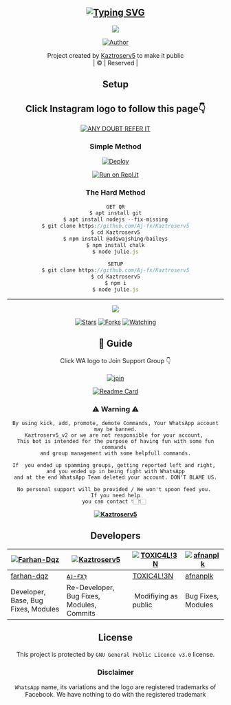 <div align="center">

## [![Typing SVG](https://readme-typing-svg.herokuapp.com?font=Lemon+milk&color=F7000&lines=Welcome+to+ᴋⷪᴀᷫᴢᷫᴛᷝʀⷭᴏᷝsⷶᴇᷞʀ+WA+Bot+repo;Created+by+Aj+fx;This+is+a+userbot+privet+and+public+bot;With+more+features)](https://git.io/typing-svg)

 </a>
</p>

<div align="center">
  <p align="center">
<img src=https://i.imgur.com/jDkKLYG.jpeg>
</p>
  <p align="center">
<a href="https://github.com/cyberchekuthan"><img title="Author" src="https://img.shields.io/badge/Author-ꪶ͢ᴀᴊ ғxꫂ⁩-cyberchekuthan/Kaztroserv5_v2?color=blue&style=for-the-badge&logo=whatsapp"></a>
</p>
</div>
<p align="center">
Project created by <a href="https://github.com/cyberchekuthan">Kaztroserv5</a> to make it public
    <br>
       | © |
        Reserved |
    <br> 
</p>

## Setup
<div align="center"> 


## Click Instagram logo to follow this page👇

 [![ANY DOUBT REFER IT](photo/instagram.png)](https://youtu.be/5MKycJxmA4c)


  ### Simple Method
  
[![Deploy](https://www.herokucdn.com/deploy/button.svg)](https://heroku.com/deploy?template=https://github.com/Aj-fx/Kaztroserv5.git)



  
[![Run on Repl.it](https://repl.it/badge/github/quiec/whatsAlfa)](https://replit.com/@Amalser/Amalser)
  
### The Hard Method
```js
GET QR
$ apt install git
$ apt install nodejs --fix-missing
$ git clone https://github.com/Aj-fx/Kaztroserv5
$ cd Kaztroserv5
$ npm install @adiwajshing/baileys
$ npm install chalk
$ node julie.js
```
      
```js
SETUP
$ git clone https://github.com/Aj-fx/Kaztroserv5
$ cd Kaztroserv5
$ npm i
$ node julie.js
```

----

  <p align="center">
  <a href="httsp://github.com/Aj-fx/Kaztroserv5">
    
<a href="https://github.com/Aj-fx/followers">
<img src="https://img.shields.io/github/repo-size/cyberchekuthan/Kaztroserv5_v2?color=green&label=Repo%20total%20size&style=plastic">
<p align="center">
<a href="https://github.com/Aj-fx/followers"
<img title="Followers" src="https://img.shields.io/github/followers/Aj-fx?color=blue&style=flat-square"></a>
<a href="https://github.com/Aj-fx/Kaztroserv5/stargazers/"><img title="Stars" src="https://img.shields.io/github/stars/Aj-fx/Kaztroserv5?color=blue&style=flat-square"></a>
<a href="https://github.com/Aj-fx/Kaztroserv5/network/members"><img title="Forks" src="https://img.shields.io/github/forks/Aj-fx/Kaztroserv5?color=blue&style=flat-square"></a>
<a href="https://github.com/Aj-fx/Kaztroserv5/watchers"><img title="Watching" src="https://img.shields.io/github/watchers/Aj-fx/Kaztroserv5?label=Watchers&color=blue&style=flat-square"></a>
</p>

## 📢 Guide
Click WA logo to Join Support Group 👇
    <br>
<br>
  [![join](https://github.com/Alien-alfa/PublicBot/blob/main/wlogo.svg.png)](https://chat.whatsapp.com/L38gYwSPTBILW3K4kdvMY1)
  <div align="center">
       
  [![Readme Card](https://github-readme-stats.vercel.app/api/pin/?username=Aj-fx&repo=Kaztroserv5&theme=nightowl)](https://github.com/Aj-fx/Kaztroserv5)
  </div>
    
### ⚠ Warning ⚠

```
By using kick, add, promote, demote Commands, Your WhatsApp account may be banned.
Kaztroserv5_v2 or we are not responsible for your account, 
This bot is intended for the purpose of having fun with some fun commands 
and group management with some helpfull commands.

If  you ended up spamming groups, getting reported left and right, 
and you ended up in being fight with WhatsApp
and at the end WhatsApp Team deleted your account. DON'T BLAME US.

No personal support will be provided / We won't spoon feed you. 
If you need help
you can contact 👇🏻👇🏻 
```
**[![Kaztroserv5](https://raw.githubusercontent.com/rodrigograca31/rodrigograca31/master/matrix.svg)](http://wa.me/918281440156?text=Can%20you%20help%20bro)**

## Developers
  <div align="center">
    
  [![Farhan-Dqz](https://github.com/farhan-dqz.png?size=100)](https://github.com/farhan-dqz) | [![Kaztroserv5](https://github.com/Aj-fx.png?size=100)](https://github.com/Aj-fx) |  [![TOXIC4L!3N](https://github.com/Alien-alfa.png?size=100)](https://github.com/AI-VIKI) | [![afnanplk](https://github.com/afnanplk.png?size=100)](https://github.com/afnanplk) 
----|----|----|----
[farhan-dqz](https://github.com/farhan-dqz) | [ᴀᴊ-ғxꫂ⁩](https://github.com/Aj-fx) | [TOXIC4L!3N](https://github.com/AI-VIKI) | [afnanplk](https://github.com/afnanplk) 
Developer, Base, Bug Fixes, Modules| Re-Developer, Bug Fixes, Modules, Commits |  Modifiying  as   public | Bug Fixes, Modules 
  </div>
    


## License
This project is protected by `GNU General Public Licence v3.0` license.

### Disclaimer
`WhatsApp` name, its variations and the logo are registered trademarks of Facebook. We have nothing to do with the registered trademark
